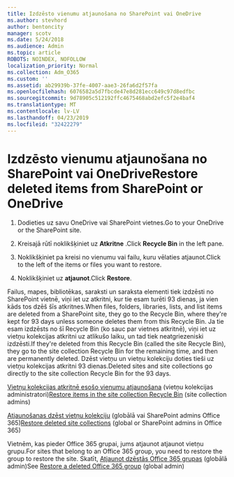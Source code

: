 ```yaml
---
title: Izdzēsto vienumu atjaunošana no SharePoint vai OneDrive
ms.author: stevhord
author: bentoncity
manager: scotv
ms.date: 5/24/2018
ms.audience: Admin
ms.topic: article
ROBOTS: NOINDEX, NOFOLLOW
localization_priority: Normal
ms.collection: Adm_O365
ms.custom: ''
ms.assetid: ab29939b-37fe-4007-aae3-26fa6d2f57fa
ms.openlocfilehash: 6076582a5d7fbcde47e8d281ecc649c97d8edfbc
ms.sourcegitcommit: 9d78905c512192ffc4675468abd2efc5f2e4baf4
ms.translationtype: MT
ms.contentlocale: lv-LV
ms.lasthandoff: 04/23/2019
ms.locfileid: "32422279"
---
```

# <a name="restore-deleted-items-from-sharepoint-or-onedrive"></a><span data-ttu-id="bc3b6-102">Izdzēsto vienumu atjaunošana no SharePoint vai OneDrive</span><span class="sxs-lookup"><span data-stu-id="bc3b6-102">Restore deleted items from SharePoint or OneDrive</span></span>

1. <span data-ttu-id="bc3b6-103">Dodieties uz savu OneDrive vai SharePoint vietnes.</span><span class="sxs-lookup"><span data-stu-id="bc3b6-103">Go to your OneDrive or the SharePoint site.</span></span>
    
2. <span data-ttu-id="bc3b6-104">Kreisajā rūtī noklikšķiniet uz **Atkritne** .</span><span class="sxs-lookup"><span data-stu-id="bc3b6-104">Click **Recycle Bin** in the left pane.</span></span> 
    
3. <span data-ttu-id="bc3b6-105">Noklikšķiniet pa kreisi no vienumu vai failu, kuru vēlaties atjaunot.</span><span class="sxs-lookup"><span data-stu-id="bc3b6-105">Click to the left of the items or files you want to restore.</span></span>
    
4. <span data-ttu-id="bc3b6-106">Noklikšķiniet uz **atjaunot**.</span><span class="sxs-lookup"><span data-stu-id="bc3b6-106">Click **Restore**.</span></span> 
    
<span data-ttu-id="bc3b6-107">Failus, mapes, bibliotēkas, saraksti un saraksta elementi tiek izdzēsti no SharePoint vietnē, viņi iet uz atkritni, kur tie esam turēti 93 dienas, ja vien kāds tos dzēš šīs atkritnes.</span><span class="sxs-lookup"><span data-stu-id="bc3b6-107">When files, folders, libraries, lists, and list items are deleted from a SharePoint site, they go to the Recycle Bin, where they're kept for 93 days unless someone deletes them from this Recycle Bin.</span></span> <span data-ttu-id="bc3b6-108">Ja tie esam izdzēsts no šī Recycle Bin (ko sauc par vietnes atkritnē), viņi iet uz vietņu kolekcijas atkritni uz atlikušo laiku, un tad tiek neatgriezeniski izdzēsti.</span><span class="sxs-lookup"><span data-stu-id="bc3b6-108">If they're deleted from this Recycle Bin (called the site Recycle Bin), they go to the site collection Recycle Bin for the remaining time, and then are permanently deleted.</span></span> <span data-ttu-id="bc3b6-109">Dzēst vietņu un vietņu kolekciju doties tieši uz vietņu kolekcijas atkritni 93 dienas.</span><span class="sxs-lookup"><span data-stu-id="bc3b6-109">Deleted sites and site collections go directly to the site collection Recycle Bin for the 93 days.</span></span>
  
<span data-ttu-id="bc3b6-110">[Vietņu kolekcijas atkritnē esošo vienumu atjaunošana](https://go.microsoft.com/fwlink/?linkid=867800) (vietņu kolekcijas administratori)</span><span class="sxs-lookup"><span data-stu-id="bc3b6-110">[Restore items in the site collection Recycle Bin](https://go.microsoft.com/fwlink/?linkid=867800) (site collection admins)</span></span> 
  
<span data-ttu-id="bc3b6-111">[Atjaunošanas dzēst vietņu kolekciju](https://go.microsoft.com/fwlink/?linkid=867660) (globālā vai SharePoint admins Office 365)</span><span class="sxs-lookup"><span data-stu-id="bc3b6-111">[Restore deleted site collections](https://go.microsoft.com/fwlink/?linkid=867660) (global or SharePoint admins in Office 365)</span></span> 
  
<span data-ttu-id="bc3b6-112">Vietnēm, kas pieder Office 365 grupai, jums atjaunot atjaunot vietņu grupu.</span><span class="sxs-lookup"><span data-stu-id="bc3b6-112">For sites that belong to an Office 365 group, you need to restore the group to restore the site.</span></span> <span data-ttu-id="bc3b6-113">Skatīt, [Atjaunot dzēstās Office 365 grupas](https://go.microsoft.com/fwlink/?linkid=867802) (globālā admin)</span><span class="sxs-lookup"><span data-stu-id="bc3b6-113">See [Restore a deleted Office 365 group](https://go.microsoft.com/fwlink/?linkid=867802) (global admin)</span></span> 
  


